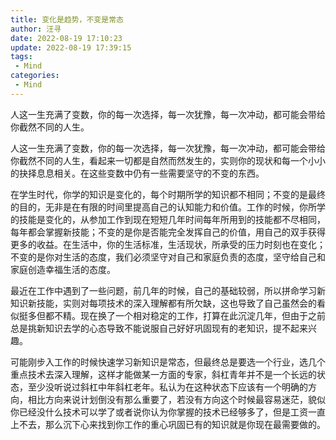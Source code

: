 ```yaml
---
title: 变化是趋势，不变是常态
author: 汪寻
date: 2022-08-19 17:10:23
update: 2022-08-19 17:39:15
tags:
 - Mind
categories:
 - Mind
---
```


人这一生充满了变数，你的每一次选择，每一次犹豫，每一次冲动，都可能会带给你截然不同的人生。

<!-- more -->

人这一生充满了变数，你的每一次选择，每一次犹豫，每一次冲动，都可能会带给你截然不同的人生，看起来一切都是自然而然发生的，实则你的现状和每一个小小的抉择息息相关。在这些变数中仍有一些需要坚守的不变的东西。

在学生时代，你学的知识是变化的，每个时期所学的知识都不相同；不变的是最终的目的，无非是在有限的时间里提高自己的认知能力和价值。工作的时候，你所学的技能是变化的，从参加工作到现在短短几年时间每年所用到的技能都不尽相同，每年都会掌握新技能；不变的是你是否能完全发挥自己的价值，用自己的双手获得更多的收益。在生活中，你的生活标准，生活现状，所承受的压力时刻也在变化；不变的是你对生活的态度，我们必须坚守对自己和家庭负责的态度，坚守给自己和家庭创造幸福生活的态度。

最近在工作中遇到了一些问题，前几年的时候，自己的基础较弱，所以拼命学习新知识新技能，实则对每项技术的深入理解都有所欠缺，这也导致了自己虽然会的看似挺多但都不精。现在换了一个相对稳定的工作，打算在此沉淀几年，但由于之前总是挑新知识去学的心态导致不能说服自己好好巩固现有的老知识，提不起来兴趣。

可能刚步入工作的时候快速学习新知识是常态，但最终总是要选一个行业，选几个重点技术去深入理解，这样才能做某一方面的专家，斜杠青年并不是一个长远的状态，至少没听说过斜杠中年斜杠老年。私认为在这种状态下应该有一个明确的方向，相比方向来说计划倒没有那么重要了，若没有方向这个时候最容易迷茫，貌似你已经没什么技术可以学了或者说你认为你掌握的技术已经够多了，但是工资一直上不去，那么沉下心来找到你工作的重心巩固已有的知识就是你现在最需要做的。